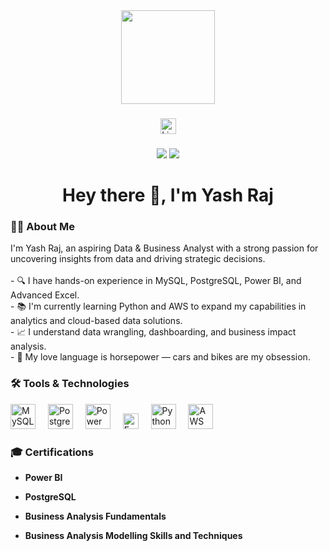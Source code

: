 <div align="center">
  <img height="150" src="https://media.giphy.com/media/M9gbBd9nbDrOTu1Mqx/giphy.gif" />
</div>

###

<div align="center">
  <a href="https://www.linkedin.com/in/yash-raj-46a024242/" target="_blank">
    <img src="https://img.shields.io/static/v1?message=LinkedIn&logo=linkedin&label=&color=0077B5&logoColor=white&labelColor=&style=for-the-badge" height="25" alt="LinkedIn logo" />
  </a>
</div>

###

<div align="center">
  <img src="https://img.shields.io/badge/Contributions-3-blue?style=flat-square" />
  <img src="https://img.shields.io/badge/Started-2025-orange?style=flat-square" />
</div>

###

<h1 align="center">Hey there 👋, I'm Yash Raj</h1>

###

<h3 align="left">👨‍💻 About Me</h3>

<p align="left">
I'm Yash Raj, an aspiring Data & Business Analyst with a strong passion for uncovering insights from data and driving strategic decisions.<br><br>
- 🔍 I have hands-on experience in MySQL, PostgreSQL, Power BI, and Advanced Excel.<br>
- 📚 I'm currently learning Python and AWS to expand my capabilities in analytics and cloud-based data solutions.<br>
- 📈 I understand data wrangling, dashboarding, and business impact analysis.<br>
- 🚗 My love language is horsepower — cars and bikes are my obsession.
</p>

###

<h3 align="left">🛠️ Tools & Technologies</h3>

<div align="left">
  <img src="https://cdn.jsdelivr.net/gh/devicons/devicon/icons/mysql/mysql-original-wordmark.svg" height="40" alt="MySQL logo" />
  <img width="12" />
  <img src="https://cdn.jsdelivr.net/gh/devicons/devicon/icons/postgresql/postgresql-original-wordmark.svg" height="40" alt="PostgreSQL logo" />
  <img width="12" />
  <img src="https://logo.svgcdn.com/l/microsoft-power-bi.png" height="40" alt="Power BI logo" />
  <img width="12" />
  <img src="https://img.shields.io/badge/Excel-217346?style=for-the-badge&logo=microsoft-excel&logoColor=white" height="25" alt="Excel logo" />
  <img width="12" />
  <img src="https://cdn.jsdelivr.net/gh/devicons/devicon/icons/python/python-original.svg" height="40" alt="Python logo" />
  <img width="12" />
  <img src="https://logos-world.net/wp-content/uploads/2021/08/Amazon-Web-Services-AWS-Logo.png" height="40" alt="AWS logo" />
</div>

###

### 🎓 Certifications

- **Power BI**

- **PostgreSQL**

- **Business Analysis Fundamentals**

- **Business Analysis Modelling Skills and Techniques**
